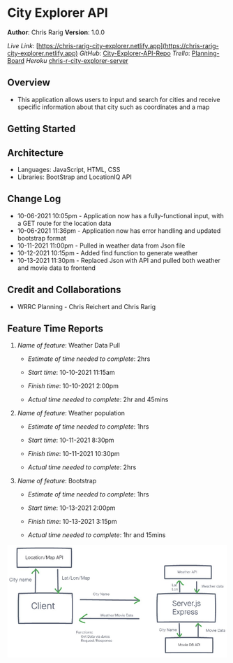 # City Explorer API

**Author**: Chris Rarig
**Version**: 1.0.0

*Live Link*: [https://chris-rarig-city-explorer.netlify.app](https://chris-rarig-city-explorer.netlify.app)
*GitHub*: [City-Explorer-API-Repo](https://github.com/chrisrarig1/city-explorer-api)
*Trello*: [Planning-Board](https://trello.com/b/yJ6s01tq/lab06)
*Heroku* [chris-r-city-explorer-server](https://chris-r-city-explorer-server.herokuapp.com/)

## Overview

- This application allows users to input and search for cities and receive specific information about that city such as coordinates and a map

## Getting Started
<!-- What are the steps that a user must take in order to build this app on their own machine and get it running? -->

## Architecture

- Languages: JavaScript, HTML, CSS
- Libraries: BootStrap and LocationIQ API

## Change Log

- 10-06-2021 10:05pm - Application now has a fully-functional input, with a GET route for the location data
- 10-06-2021 11:36pm - Application now has error handling and updated bootstrap format
- 10-11-2021 11:00pm - Pulled in weather data from Json file
- 10-12-2021 10:15pm - Added find function to generate weather
- 10-13-2021 11:30pm - Replaced Json with API and pulled both weather and movie data to frontend

## Credit and Collaborations

- WRRC Planning - Chris Reichert and Chris Rarig

## Feature Time Reports

1. *Name of feature*: Weather Data Pull

    - *Estimate of time needed to complete*: 2hrs

    - *Start time*: 10-10-2021 11:15am

    - *Finish time*: 10-10-2021 2:00pm

    - *Actual time needed to complete*: 2hr and 45mins

2. *Name of feature*: Weather population

    - *Estimate of time needed to complete*: 1hrs

    - *Start time*: 10-11-2021 8:30pm

    - *Finish time*: 10-11-2021 10:30pm

    - *Actual time needed to complete*: 2hrs

3. *Name of feature*: Bootstrap

    - *Estimate of time needed to complete*: 1hrs

    - *Start time*: 10-13-2021 2:00pm

    - *Finish time*: 10-13-2021 3:15pm

    - *Actual time needed to complete*: 1hr and 15mins

![WRRC](WRRC3.jpg)